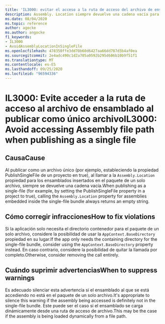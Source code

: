 ```yaml
---
title: 'IL3000: evitar el acceso a la ruta de acceso del archivo de ensamblado al publicar como un solo archivo (análisis de código)'
description: Assembly. Location siempre devuelve una cadena vacía para los ensamblados insertados en un paquete de un solo archivo.
ms.date: 08/04/2020
ms.topic: reference
author: agocke
ms.author: angocke
f1_keywords:
- IL3000
- AvoidAssemblyLocationInSingleFile
ms.openlocfilehash: 478350ffe3dd70b60d6427aa66dd787d3b4af0ea
ms.sourcegitcommit: 2e4adc490c1d2a705a0592b295d606b10b9f51f1
ms.translationtype: MT
ms.contentlocale: es-ES
ms.lasthandoff: 09/25/2020
ms.locfileid: "96594336"
---
```

# <a name="il3000-avoid-accessing-assembly-file-path-when-publishing-as-a-single-file"></a><span data-ttu-id="d999d-103">IL3000: Evite acceder a la ruta de acceso al archivo de ensamblado al publicar como único archivo</span><span class="sxs-lookup"><span data-stu-id="d999d-103">IL3000: Avoid accessing Assembly file path when publishing as a single file</span></span>

## <a name="cause"></a><span data-ttu-id="d999d-104">Causa</span><span class="sxs-lookup"><span data-stu-id="d999d-104">Cause</span></span>

<span data-ttu-id="d999d-105">Al publicar como un archivo único (por ejemplo, estableciendo la propiedad PublishSingleFile de un proyecto en true), al llamar a la `Assembly.Location` propiedad para los ensamblados insertados en el paquete de un solo archivo, siempre se devuelve una cadena vacía.</span><span class="sxs-lookup"><span data-stu-id="d999d-105">When publishing as a single-file (for example, by setting the PublishSingleFile property in a project to true), calling the `Assembly.Location` property for assemblies embedded inside the single-file bundle always returns an empty string.</span></span>

## <a name="how-to-fix-violations"></a><span data-ttu-id="d999d-106">Cómo corregir infracciones</span><span class="sxs-lookup"><span data-stu-id="d999d-106">How to fix violations</span></span>

<span data-ttu-id="d999d-107">Si la aplicación solo necesita el directorio contenedor para el paquete de un solo archivo, considere la posibilidad de usar la `AppContext.BaseDirectory` propiedad en su lugar.</span><span class="sxs-lookup"><span data-stu-id="d999d-107">If the app only needs the containing directory for the single-file bundle, consider using the `AppContext.BaseDirectory` property instead.</span></span> <span data-ttu-id="d999d-108">En caso contrario, considere la posibilidad de quitar la llamada por completo.</span><span class="sxs-lookup"><span data-stu-id="d999d-108">Otherwise, consider removing the call entirely.</span></span>

## <a name="when-to-suppress-warnings"></a><span data-ttu-id="d999d-109">Cuándo suprimir advertencias</span><span class="sxs-lookup"><span data-stu-id="d999d-109">When to suppress warnings</span></span>

<span data-ttu-id="d999d-110">Es adecuado silenciar esta advertencia si el ensamblado al que se está accediendo no está en el paquete de un solo archivo.</span><span class="sxs-lookup"><span data-stu-id="d999d-110">It's appropriate to silence this warning if the assembly being accessed is definitely not in the single-file bundle.</span></span> <span data-ttu-id="d999d-111">Este puede ser el caso si el ensamblado se carga dinámicamente desde una ruta de acceso de archivo.</span><span class="sxs-lookup"><span data-stu-id="d999d-111">This may be the case if the assembly is being loaded dynamically from a file path.</span></span>
